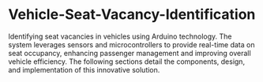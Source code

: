 # Vehicle-Seat-Vacancy-Identification
 Identifying seat vacancies in vehicles using Arduino technology. The system leverages sensors and microcontrollers to provide real-time data on seat occupancy, enhancing passenger management and improving overall vehicle efficiency. The following sections detail the components, design, and implementation of this innovative solution.
